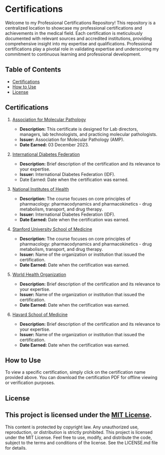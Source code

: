 # Certifications

Welcome to my Professional Certifications Repository! This repository is a centralized location to showcase my professional certifications and achievements in the medical field. Each certification is meticulously documented with relevant sources and accredited institutions, providing comprehensive insight into my expertise and qualifications. Professional certifications play a pivotal role in validating expertise and underscoring my commitment to continuous learning and professional development.

## Table of Contents

- [Certifications](#certifications)
- [How to Use](#how-to-use)
- [License](#license)

## Certifications

1. [Association for Molecular Pathology](https://github.com/nambilisamuel/Certifications/blob/main/Association%20for%20Molecular%20Pathology.pdf)
   - **Description:** This certificate is designed for Lab directors, managers, lab technologists, and practicing molecular pathologists.
   - **Issuer:** Association for Molecular Pathology (AMP). 
   - **Date Earned:** 03 December 2023.

2. [International Diabetes Federation](https://github.com/nambilisamuel/Certifications/blob/main/Biosimilar%20Insulin.pdf)
   - **Description:** Brief description of the certification and its relevance to your expertise.
   - **Issuer:** International Diabetes Federation (IDF).
   - Date Earned: Date when the certification was earned.
  
3. [National Institutes of Health](https://github.com/nambilisamuel/Certifications/blob/main/Clinical%20Pharmacology.pdf)
   - **Description:** The course focuses on core principles of pharmacology: pharmacodynamics and pharmacokinetics - drug metabolism, transport, and drug therapy.
   - **Issuer:** International Diabetes Federation (IDF).
   - **Date Earned:** Date when the certification was earned.

4. [Stanford University School of Medicine](https://github.com/nambilisamuel/Certifications/blob/main/Emergency%20and%20Critical%20Care.pdf)
   - **Description:** The course focuses on core principles of pharmacology: pharmacodynamics and pharmacokinetics - drug metabolism, transport, and drug therapy.
   - **Issuer:** Name of the organization or institution that issued the certification.
   - **Date Earned:** Date when the certification was earned.
  
5. [World Health Organization](https://github.com/nambilisamuel/Certifications/blob/main/Epidemiology%20-%20WHO.pdf)
   - **Description:** Brief description of the certification and its relevance to your expertise.
   - **Issuer:** Name of the organization or institution that issued the certification.
   - **Date Earned:** Date when the certification was earned.
  
6. [Havard School of Medicine](https://github.com/Nambili-Samuel/Certifications/blob/main/Havard%20School%20of%20Medicine.pdf)
   - **Description:** Brief description of the certification and its relevance to your expertise.
   - **Issuer:** Name of the organization or institution that issued the certification.
   - **Date Earned:** Date when the certification was earned.

<!-- Add more certifications as needed -->

## How to Use

To view a specific certification, simply click on the certification name provided above. You can download the certification PDF for offline viewing or verification purposes.

## License

This project is licensed under the [MIT License](LICENSE).
---

This content is protected by copyright law. Any unauthorized use, reproduction, or distribution is strictly prohibited. This project is licensed under the MIT License. 
Feel free to use, modify, and distribute the code, subject to the terms and conditions of the license. See the LICENSE.md file for details.

